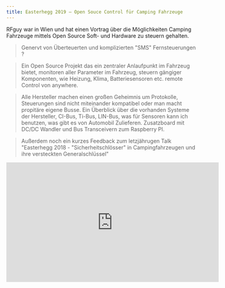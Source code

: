 ```yaml
---
title: Easterhegg 2019 – Open Souce Control für Camping Fahrzeuge
---
```


RFguy war in Wien und hat einen Vortrag über die Möglichkeiten Camping Fahrzeuge
mittels Open Source Soft- und Hardware zu steuern gehalten.

> Genervt von Überteuerten und komplizierten "SMS" Fernsteuerungen ?

> Ein Open Source Projekt das ein zentraler Anlaufpunkt im Fahrzeug bietet, monitoren aller Parameter im Fahrzeug, steuern gängiger Komponenten, wie Heizung, Klima, Batteriesensoren etc. remote Control von anywhere.

> Alle Hersteller machen einen großen Geheimnis um Protokolle, Steuerungen sind nicht miteinander kompatibel oder man macht propitäre eigene Busse. Ein Überblick über die vorhanden Systeme der Hersteller, CI-Bus, Ti-Bus, LIN-Bus, was für Sensoren kann ich benutzen, was gibt es von Automobil Zulieferen. Zusatzboard mit DC/DC Wandler und Bus Transceivern zum Raspberry PI.

> Außerdem noch ein kurzes Feedback zum letzjährugen Talk "Easterhegg 2018 - "Sicherheitschlösser" in Campingfahrzeugen und ihre versteckten Generalschlüssel"

<div class="video-container">
  <iframe width="560" height="315" src="https://www.youtube.com/embed/3M6ZBPCltUY"
  frameborder="0" allow="accelerometer; autoplay; encrypted-media; gyroscope; picture-in-picture" allowfullscreen></iframe>
</div>
